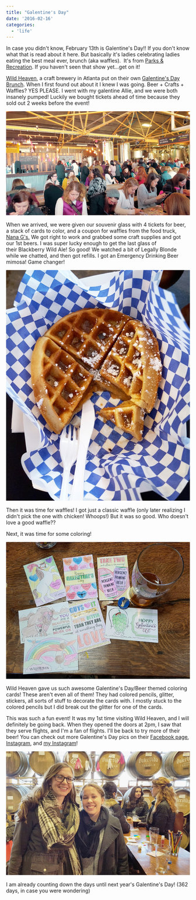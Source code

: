 ```yaml
---
title: "Galentine's Day"
date: '2016-02-16'
categories:
  - 'life'
---
```


In case you didn't know, February 13th is Galentine's Day!! If you don't know what that is read about it here. But basically it's ladies celebrating ladies eating the best meal ever, brunch (aka waffles).  It's from [Parks & Recreation](http://www.hulu.com/parks-and-recreation). If you haven't seen that show yet...get on it!

[Wild Heaven](http://wildheavencraftbeers.com/), a craft brewery in Atlanta put on their own [Galentine's Day Brunch](https://www.facebook.com/events/541354012690138/). When I first found out about it I knew I was going. Beer + Crafts + Waffles? YES PLEASE. I went with my galentine Allie, and we were both insanely pumped! Luckily we bought tickets ahead of time because they sold out 2 weeks before the event!

[![](images/20160213_140700.jpg)](https://1.bp.blogspot.com/-doo957NdBlg/VsJVAmrFzFI/AAAAAAABNjk/_oxqVeOp0TQ/s1600/20160213_140700.jpg)

When we arrived, we were given our souvenir glass with 4 tickets for beer, a stack of cards to color, and a coupon for waffles from the food truck, [Nana G's.](http://nanagchik-n-waffles.com/) We got right to work and grabbed some craft supplies and got our 1st beers. I was super lucky enough to get the last glass of their Blackberry Wild Ale! So good! We watched a bit of Legally Blonde while we chatted, and then got refills. I got an Emergency Drinking Beer mimosa! Game changer!

[![](images/IMG_20160213_184017.jpg)](https://1.bp.blogspot.com/-3jOlEbMNQMM/VsJMBuGpzxI/AAAAAAABNjA/COzKlW_OTrs/s1600/IMG_20160213_184017.jpg)

Then it was time for waffles! I got just a classic waffle (only later realizing I didn't pick the one with chicken! Whoops!) But it was so good. Who doesn't love a good waffle??

Next, it was time for some coloring!

[![](images/IMG_20160213_183744.jpg)](https://3.bp.blogspot.com/-E4XzbPmzi90/VsJMjlOeYEI/AAAAAAABNjI/3eIc-GWydCM/s1600/IMG_20160213_183744.jpg)

Wild Heaven gave us such awesome Galentine's Day/Beer themed coloring cards! These aren't even all of them! They had colored pencils, glitter, stickers, all sorts of stuff to decorate the cards with. I mostly stuck to the colored pencils but I did break out the glitter for one of the cards.

This was such a fun event! It was my 1st time visiting Wild Heaven, and I will definitely be going back. When they opened the doors at 2pm, I saw that they serve flights, and I'm a fan of flights. I'll be back to try more of their beer! You can check out more Galentine's Day pics on their [Facebook page](https://www.facebook.com/media/set/?set=a.1068677526504575.1073741832.128692393836431&type=3), [Instagram](https://www.instagram.com/beerwildheaven/), and [my Instagram](https://www.instagram.com/klgh.js/)!

[![](images/IMG_20160213_184403.jpg)](https://1.bp.blogspot.com/-qUNqONL6qPs/VsJUWeWJnrI/AAAAAAABNjY/MUjjvBq2HVQ/s1600/IMG_20160213_184403.jpg)

I am already counting down the days until next year's Galentine's Day! (362 days, in case you were wondering)
